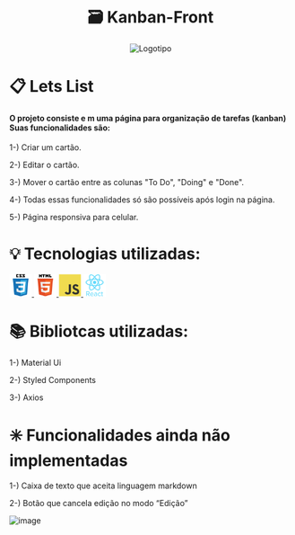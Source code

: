 
<h1 align="center"> 🗃️ Kanban-Front</h1> 

<div style="text-align:center"><img src="https://user-images.githubusercontent.com/71261731/111891653-1fd3a180-89d3-11eb-9406-9d3e50684664.png" alt="Logotipo" /></div>


<h1> 📋 Lets List </h1>
<h4>O projeto consiste e m uma página para organização de tarefas (kanban)
Suas funcionalidades são: </h4>
<p> 1-) Criar um cartão.</p>
<p> 2-) Editar o cartão.</p>
<p> 3-) Mover o cartão entre as colunas "To Do", "Doing" e "Done".</p>
<p> 4-) Todas essas funcionalidades só são possíveis após login na página.</p>
<p> 5-) Página responsiva para celular.</p>


<h1> 💡 Tecnologias utilizadas:</h1>
<p align="left"> <a href="https://www.w3schools.com/css/" target="_blank"> <img src="https://raw.githubusercontent.com/devicons/devicon/master/icons/css3/css3-original-wordmark.svg" alt="css3" width="40" height="40"/> </a> <a href="https://www.w3.org/html/" target="_blank"> <img src="https://raw.githubusercontent.com/devicons/devicon/master/icons/html5/html5-original-wordmark.svg" alt="html5" width="40" height="40"/> </a> <a href="https://developer.mozilla.org/en-US/docs/Web/JavaScript" target="_blank"> <img src="https://raw.githubusercontent.com/devicons/devicon/master/icons/javascript/javascript-original.svg" alt="javascript" width="40" height="40"/> </a> <a href="https://reactjs.org/" target="_blank"> <img src="https://raw.githubusercontent.com/devicons/devicon/master/icons/react/react-original-wordmark.svg" alt="react" width="40" height="40"/> </a> </p>

<h1> 📚 Bibliotcas utilizadas:</h1>
<p> 1-) Material Ui </p>
<p> 2-) Styled Components </p>
<p> 3-) Axios </p>

<h1> ✳️ Funcionalidades ainda não implementadas </h1>
<p> 1-) Caixa de texto que aceita linguagem markdown </p>
<p>2-) Botão que cancela edição no modo “Edição” </p>



![image](https://user-images.githubusercontent.com/71261731/112376104-cfa25b00-8cc2-11eb-900e-5579f8fc9bc3.png)



